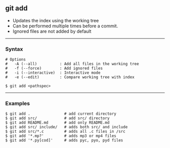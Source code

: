 ## git add

- Updates the index using the working tree
- Can be performed multiple times before a commit.
- Ignored files are not added by default

-------------------------------------------------------------------------------

### Syntax
```shell
# Options
#   -A (--all)          : Add all files in the working tree
#   -f (--force)        : Add ignored files
#   -i (--interactive)  : Interactive mode
#   -e (--edit)         : Compare working tree with index

$ git add <pathspec>     
```

-------------------------------------------------------------------------------

### Examples
```shell
$ git add .               # add current directory
$ git add src/            # add src/ directory
$ git add README.md       # add only README.md
$ git add src/ include/   # adds both src/ and include
$ git add src/*.c         # adds all .c files in /src
$ git add '*.mp?'         # adds mp3 or mp4 files
$ git add '*.py[cod]'     # adds pyc, pyo, pyd files
```
